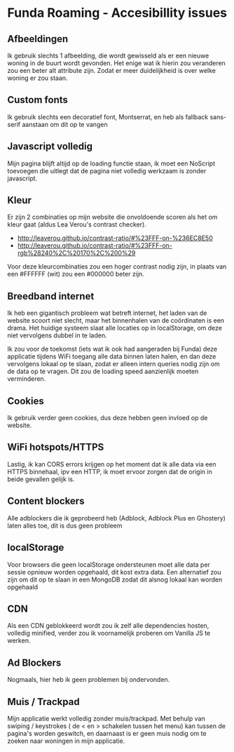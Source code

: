 # Funda Roaming - Accesibillity issues

## Afbeeldingen
Ik gebruik slechts 1 afbeelding, die wordt gewisseld als er een nieuwe woning in de buurt wordt gevonden. 
Het enige wat ik hierin zou veranderen zou een beter alt attribute zijn. Zodat er meer duidelijkheid is over welke woning er zou staan.

## Custom fonts
Ik gebruik slechts een decoratief font, Montserrat, en heb als fallback sans-serif aanstaan om dit op te vangen

## Javascript volledig
Mijn pagina blijft altijd op de loading functie staan, ik moet een NoScript toevoegen die uitlegt dat de pagina niet volledig werkzaam is zonder javascript.

## Kleur
Er zijn 2 combinaties op mijn website die onvoldoende scoren als het om kleur gaat (aldus Lea Verou's contrast checker).
 - http://leaverou.github.io/contrast-ratio/#%23FFF-on-%236EC8E50
 - http://leaverou.github.io/contrast-ratio/#%23FFF-on-rgb%28240%2C%20170%2C%200%29
 
Voor deze kleurcombinaties zou een hoger contrast nodig zijn, in plaats van een #FFFFFF (wit) zou een #000000 beter zijn.

## Breedband internet
Ik heb een gigantisch probleem wat betreft internet, het laden van de website scoort niet slecht, maar het binnenhalen van de coördinaten is een drama.
Het huidige systeem slaat alle locaties op in localStorage, om deze niet vervolgens dubbel in te laden.

Ik zou voor de toekomst (iets wat ik ook had aangeraden bij Funda) deze applicatie tijdens WiFi toegang alle data binnen laten halen, en dan deze vervolgens 
lokaal op te slaan, zodat er alleen intern queries nodig zijn om de data op te vragen. Dit zou de loading speed aanzienlijk moeten verminderen.

## Cookies
Ik gebruik verder geen cookies, dus deze hebben geen invloed op de website.

## WiFi hotspots/HTTPS
Lastig, ik kan CORS errors krijgen op het moment dat ik alle data via een HTTPS binnehaal, ipv een HTTP, ik moet ervoor zorgen dat de origin in beide gevallen gelijk is.

## Content blockers
Alle adblockers die ik geprobeerd heb (Adblock, Adblock Plus en Ghostery) laten alles toe, dit is dus geen probleem

## localStorage
Voor browsers die geen localStorage ondersteunen moet alle data per sessie opnieuw worden opgehaald, dit kost extra data.
Een alternatief zou zijn om dit op te slaan in een MongoDB zodat dit alsnog lokaal kan worden opgehaald

## CDN
Als een CDN geblokkeerd wordt zou ik zelf alle dependencies hosten, volledig minified, verder zou ik voornamelijk proberen om Vanilla JS te werken.

## Ad Blockers
Nogmaals, hier heb ik geen problemen bij ondervonden.

## Muis / Trackpad
Mijn applicatie werkt volledig zonder muis/trackpad. Met behulp van swiping / keystrokes ( de < en > schakelen tussen het menu) kan tussen de pagina's worden geswitch, en daarnaast is er geen muis nodig om te zoeken naar woningen in mijn applicatie.